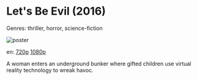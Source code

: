 # Let's Be Evil (2016)

Genres: thriller, horror, science-fiction

![poster](http://image.tmdb.org/t/p/w500/87uNhKQRhA5oYT1qWywSFIjAcTS.jpg)

en:
  [720p](magnet:?xt=urn:btih:880CE0FDC164618A9A24FBD1BECCB12A42E8C2EA&tr=udp://glotorrents.pw:6969/announce&tr=udp://tracker.opentrackr.org:1337/announce&tr=udp://torrent.gresille.org:80/announce&tr=udp://tracker.openbittorrent.com:80&tr=udp://tracker.coppersurfer.tk:6969&tr=udp://tracker.leechers-paradise.org:6969&tr=udp://p4p.arenabg.ch:1337&tr=udp://tracker.internetwarriors.net:1337)
  [1080p](magnet:?xt=urn:btih:93520A7F63F695A399A8D9C07F23A9642CFD0652&tr=udp://glotorrents.pw:6969/announce&tr=udp://tracker.opentrackr.org:1337/announce&tr=udp://torrent.gresille.org:80/announce&tr=udp://tracker.openbittorrent.com:80&tr=udp://tracker.coppersurfer.tk:6969&tr=udp://tracker.leechers-paradise.org:6969&tr=udp://p4p.arenabg.ch:1337&tr=udp://tracker.internetwarriors.net:1337)
  


A woman enters an underground bunker where gifted children use virtual reality technology to wreak havoc.